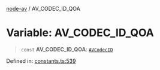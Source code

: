 [node-av](../globals.md) / AV\_CODEC\_ID\_QOA

# Variable: AV\_CODEC\_ID\_QOA

> `const` **AV\_CODEC\_ID\_QOA**: [`AVCodecID`](../type-aliases/AVCodecID.md)

Defined in: [constants.ts:539](https://github.com/seydx/av/blob/f8631fc881b394300b1479f511d55cf1c370a87f/src/constants/constants.ts#L539)
